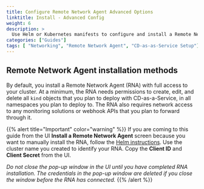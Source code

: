 ```yaml
---
title: Configure Remote Network Agent Advanced Options
linktitle: Install - Advanced Config
weight: 6
description: >
  Use Helm or Kubernetes manifests to configure and install a Remote Network Agent in your Kubernetes cluster. Configure a proxy 
categories: ["Guides"]
tags: [ "Networking", "Remote Network Agent", "CD-as-as-Service Setup"]
---
```


## Remote Network Agent installation methods

By default, you install a Remote Network Agent (RNA) with full access to your cluster. At a minimum, the RNA needs permissions to create, edit, and delete all `kind` objects that you plan to deploy with CD-as-a-Service, in all namespaces you plan to deploy to. The RNA also requires network access to any monitoring solutions or webhook APIs that you plan to forward through it.

{{% alert title="Important" color="warning" %}}
If you are coming to this guide from the UI **Install a Remote Network Agent** screen because you want to manually install the RNA, follow the [Helm instructions](#install-using-helm). Use the cluster name you created to identify your RNA. Copy the **Client ID** and **Client Secret** from the UI.

_Do not close the pop-up window in the UI until you have completed RNA installation. The credentials in the pop-up window are deleted if you close the window before the RNA has connected._
{{% /alert %}}